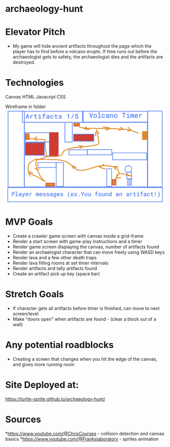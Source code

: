 # archaeology-hunt


# Elevator Pitch
* My game will hide ancient artifacts throughout the page which the player has to find before a volcano erupts. If time runs out before the archaeologist gets to safety, the archaeologist dies and the artifacts are destroyed.

# Technologies
Canvas
HTML
Javacript
CSS

Wireframe in folder
![Wireframe](Wireframe.png)


# MVP Goals
* Create a crawler game screen with canvas inside a grid-frame
* Render a start screen with game-play instructions and a timer
* Render game screen displaying the canvas, number of artifacts found
* Render an archaelogist character that can move freely using WASD keys
* Render lava and a few other death traps
* Render lava filling rooms at set timer intervals
* Render artifacts and tally artifacts found
* Create an artifact pick up key (space bar)


# Stretch Goals
* If character gets all artifacts before timer is finished, can move to next screen/level
* Make "doors open" when artifacts are found - (clear a block out of a wall)

# Any potential roadblocks
* Creating a screen that changes when you hit the edge of the canvas, and gives more running room


# Site Deployed at:
https://turtle-sprite.github.io/archaeology-hunt/

# Sources 
*https://www.youtube.com/@ChrisCourses - collision detection and canvas basics
*https://www.youtube.com/@Frankslaboratory - sprites animation


